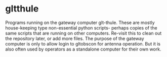 # gltthule
Programs running on the gateway computer glt-thule.
These are mostly house-keeping type non-essential python scripts- perhaps
copies of the same scripts that are running on other computers. Re-visit
this to clean out the repository later, or add more files. The purpose
of the gateway computer is only to allow login to gltobscon for antenna
operation. But it is also often used by operators as a standalone computer
for their own work.
